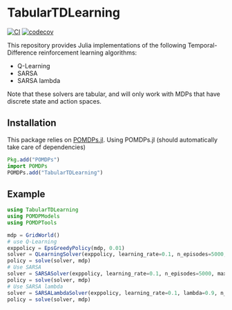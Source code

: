 # TabularTDLearning

[![CI](https://github.com/dylan-asmar/TabularTDLearning.jl/actions/workflows/CI.yml/badge.svg)](https://github.com/dylan-asmar/TabularTDLearning.jl/actions/workflows/CI.yml)
[![codecov](https://codecov.io/gh/JuliaPOMDP/TabularTDLearning.jl/branch/master/graph/badge.svg?token=vuJ6Ax5SQj)](https://codecov.io/gh/JuliaPOMDP/TabularTDLearning.jl)

This repository provides Julia implementations of the following Temporal-Difference reinforcement learning algorithms:

- Q-Learning
- SARSA
- SARSA lambda

Note that these solvers are tabular, and will only work with MDPs that have discrete state and action spaces.

## Installation

This package relies on [POMDPs.jl](https://github.com/JuliaPOMDP/POMDPs.jl). Using POMDPs.jl (should automatically take care of dependencies)

```julia
Pkg.add("POMDPs")
import POMDPs
POMDPs.add("TabularTDLearning")
```

## Example

```julia
using TabularTDLearning
using POMDPModels
using POMDPTools

mdp = GridWorld()
# use Q-Learning
exppolicy = EpsGreedyPolicy(mdp, 0.01)
solver = QLearningSolver(exppolicy, learning_rate=0.1, n_episodes=5000, max_episode_length=50, eval_every=50, n_eval_traj=100)
policy = solve(solver, mdp)
# Use SARSA
solver = SARSASolver(exppolicy, learning_rate=0.1, n_episodes=5000, max_episode_length=50, eval_every=50, n_eval_traj=100)
policy = solve(solver, mdp)
# Use SARSA lambda
solver = SARSALambdaSolver(exppolicy, learning_rate=0.1, lambda=0.9, n_episodes=5000, max_episode_length=50, eval_every=50, n_eval_traj=100)
policy = solve(solver, mdp)


```


